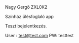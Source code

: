 Nagy Gergő ZXL0K2

Színház ülésfoglaló app

Teszt bejelentkezés.

User : test@test.com
PW: testtest
